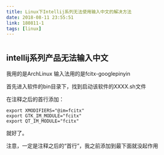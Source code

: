 ```yaml
---
title: Linux下Intellij系列无法使用输入中文的解决方法
date: 2018-08-11 23:55:51
link: 180811-1
tags: [linux]
---
```

#

## intellij系列产品无法输入中文

我用的是ArchLinux 输入法用的是fcitx-googlepinyin

首先进入软件的bin目录下，找到启动该软件的XXXX.sh文件

在注释之后的首行添加：

```shell
export XMODIFIERS="@im=fcitx"
export GTK_IM_MODULE="fcitx"
export QT_IM_MODULE="fcitx"
```

就好了。

注意，一定是注释之后的“首行”，我之前添加到最下面就没起作用